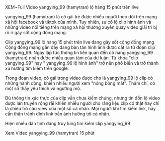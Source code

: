 XEM~Full Video yangying_99 (hamytran) lộ hàng 15 phút trên live

yangying_99 (hamytran) là cô gái trẻ được nhiều người theo dõi trên mạng xã hội facebook và tiktok của mình. Tuy nhiên, sự cố lộ clip hình ảnh và những video nổi tiếng trên mạng xã hội thường xuyên quay video giải trí bị rò rỉ gây sốt cộng đồng mạng.

Clip yangying_99 lộ hàng 15 phút trên live đang gây sốt cộng đồng mạng
Cộng đồng mạng gần đây đang bàn tán hình ảnh được cắt ra từ đoạn clip yangying_99. Ngay lập tức thông tin liên quan đến cô nang yangying_99 (hamytran) nhận được nhiều quan tâm của dư luận. Từ khóa "clip yangying_99" hay " yangying_99 lộ hình ảnh" trở nên phổ biến và trở thành xu hướng tìm kiếm trên google.

Trong đoạn video, cô gái trong video được cho là yangying_99 lộ clip có những hành động, khiến nhiều người xem "nóng bỏng mắt". Thậm chí, có một số thấy yêu thích và ngưỡng mộ.

Dù thông tin xác thực của clip vẫn chưa kiểm chứng, nhưng tin đồn lộ video được lan truyền rộng rãi khiến nhiều người cho rằng liệu clip có thật hay chỉ là chiêu trò câu view của một số cá nhân. Mọi người khi tìm kiếm link, hãy cẩn thận tránh dính link bẩn ảnh hưởng tới cá nhân.

Hiện nhiều dân tình đang truy lùng tìm kiếm clip yangying_99

Xem Video yangying_99 (hamytran) 15 phút 
